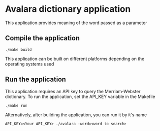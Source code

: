 # Avalara dictionary application
This application provides meaning of the word passed as a parameter

## Compile the application
```
./make build
```
This application can be built on different platforms depending on the operating systems used

## Run the application
This application requires an API key to query the Merriam-Webster dictionary. To run the application, set the API_KEY variable in the Makefile
```
./make run
```
Alternatively, after building the application, you can run it by it's name
```
API_KEY=<Your API_KEY> ./avalara -word=<word to search>
```